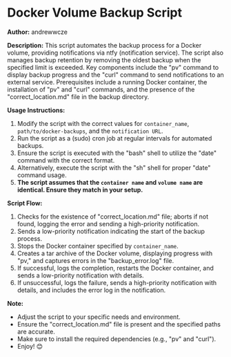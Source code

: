 # Docker Volume Backup Script
**Author:** andrewwcze

**Description:**
This script automates the backup process for a Docker volume, providing notifications via ntfy (notification service). The script also manages backup retention by removing the oldest backup when the specified limit is exceeded. Key components include the "pv" command to display backup progress and the "curl" command to send notifications to an external service. Prerequisites include a running Docker container, the installation of "pv" and "curl" commands, and the presence of the "correct_location.md" file in the backup directory.

**Usage Instructions:**
1. Modify the script with the correct values for `container_name`, `path/to/docker-backups`, and the `notification URL`.
2. Run the script as a (sudo) cron job at regular intervals for automated backups.
3. Ensure the script is executed with the "bash" shell to utilize the "date" command with the correct format.
4. Alternatively, execute the script with the "sh" shell for proper "date" command usage.
5. **The script assumes that the `container name` and `volume name` are identical. Ensure they match in your setup.**

**Script Flow:**
1. Checks for the existence of "correct_location.md" file; aborts if not found, logging the error and sending a high-priority notification.
2. Sends a low-priority notification indicating the start of the backup process.
3. Stops the Docker container specified by `container_name`.
4. Creates a tar archive of the Docker volume, displaying progress with "pv," and captures errors in the "backup_error.log" file.
5. If successful, logs the completion, restarts the Docker container, and sends a low-priority notification with details.
6. If unsuccessful, logs the failure, sends a high-priority notification with details, and includes the error log in the notification.

**Note:** 
- Adjust the script to your specific needs and environment.
- Ensure the "correct_location.md" file is present and the specified paths are accurate.
- Make sure to install the required dependencies (e.g., "pv" and "curl").
- Enjoy! 😊
